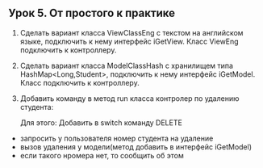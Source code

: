 ## Урок 5. От простого к практике
1) Сделать вариант класса ViewClassEng с текстом на английском языке, подключить к нему интерфейс iGetView. Класс ViewEng подключить к контроллеру.

3) Сделать вариант класса ModelClassHash с хранилищем типа HashMap<Long,Student>, подключить к нему интерфейс iGetModel. Класс подключить к контроллеру.

4) Добавить команду в метод run класса контролер по удалению студента:

    Для этого: Добавить в switch команду DELETE
- запросить у пользователя номер студента на удаление
- вызов удаления у модели(метод добавить в интерфейс iGetModel)
- если такого нромера нет, то сообщить об этом
